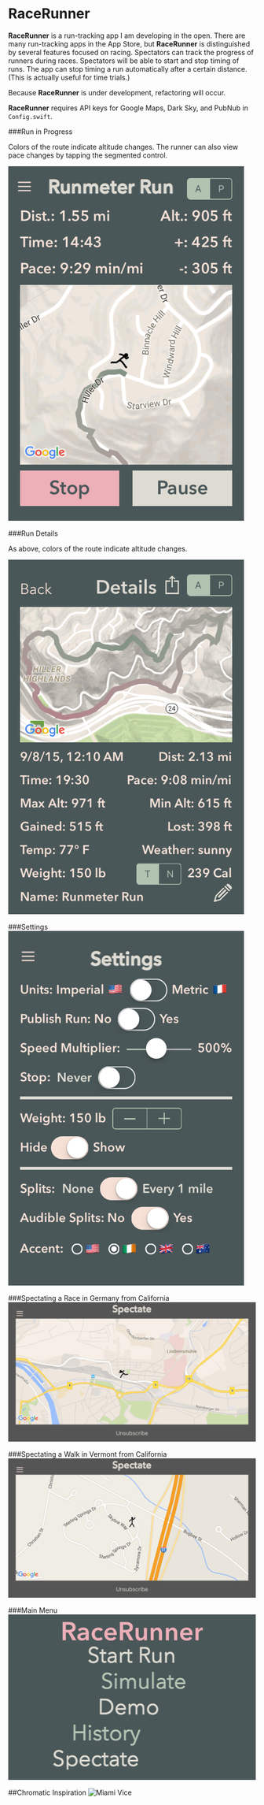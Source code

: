 RaceRunner
===================

**RaceRunner** is a run-tracking app I am developing in the open. There are many run-tracking apps in the App Store, but **RaceRunner** is distinguished by several features focused on racing. Spectators can track the progress of runners during races. Spectators will be able to start and stop timing of runs. The app can stop timing a run automatically after a certain distance. (This is actually useful for time trials.)

Because **RaceRunner** is under development, refactoring will occur.

**RaceRunner** requires API keys for Google Maps, Dark Sky, and PubNub in `Config.swift`.




###Run in Progress

Colors of the route indicate altitude changes. The runner can also view pace changes by tapping the segmented control.

![RaceRunner](RaceRunner2.png "Run in Progress")


###Run Details

As above, colors of the route indicate altitude changes.

![RaceRunner](RaceRunner.png "Run Details")


###Settings
![RaceRunner](RaceRunner3.png "Settings")


###Spectating a Race in Germany from California
![RaceRunner](RaceRunner4.png "Spectating a Race in Germany from California")


###Spectating a Walk in Vermont from California
![RaceRunner](RaceRunner5.png "Spectating a Walk in Vermont from California")


###Main Menu
![RaceRunner](RaceRunner6.png "Main Menu")


##Chromatic Inspiration
![Miami Vice](http://images2.fanpop.com/image/photos/9300000/Miami-VIce-Season-2-opener-miami-vice-9384840-765-580.jpg "Miami Vice")
